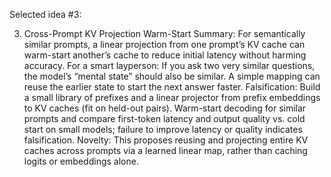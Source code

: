 Selected idea #3:

3) Cross-Prompt KV Projection Warm-Start
Summary: For semantically similar prompts, a linear projection from one prompt’s KV cache can warm-start another’s cache to reduce initial latency without harming accuracy.
For a smart layperson: If you ask two very similar questions, the model’s “mental state” should also be similar. A simple mapping can reuse the earlier state to start the next answer faster.
Falsification: Build a small library of prefixes and a linear projector from prefix embeddings to KV caches (fit on held-out pairs). Warm-start decoding for similar prompts and compare first-token latency and output quality vs. cold start on small models; failure to improve latency or quality indicates falsification.
Novelty: This proposes reusing and projecting entire KV caches across prompts via a learned linear map, rather than caching logits or embeddings alone.
